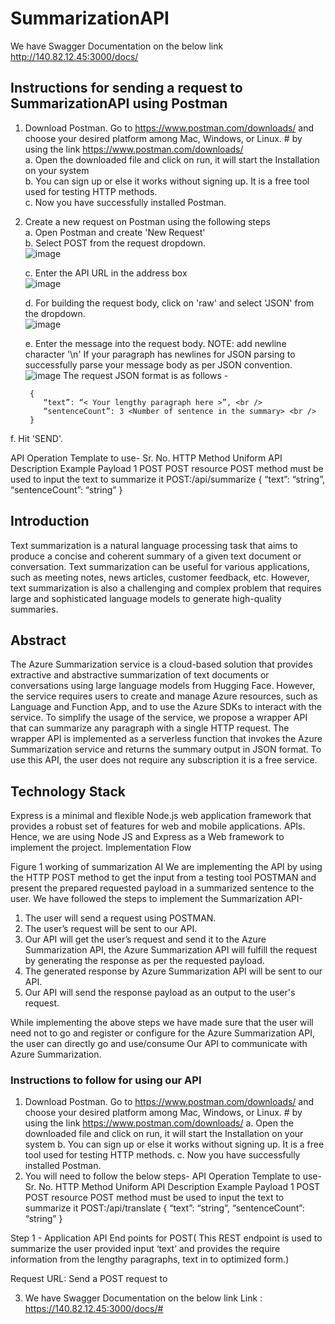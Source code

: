 ﻿# SummarizationAPI
We have Swagger Documentation on the below link
http://140.82.12.45:3000/docs/

## Instructions for sending a request to SummarizationAPI using Postman
1.	Download Postman. Go to https://www.postman.com/downloads/ and choose your desired platform among Mac, Windows, or Linux. #   by using the link https://www.postman.com/downloads/ <br />
  a.	Open the downloaded file and click on run, it will start the Installation on your system <br />
  b.	You can sign up or else it works without signing up. It is a free tool used for testing HTTP methods. <br />
  c.	Now you have successfully installed Postman. <br />
2.	Create a new request on Postman using the following steps <br />
	   a. Open Postman and create 'New Request' <br />
	   b. Select POST from the request dropdown. <br />
	     ![image](https://github.com/apadyal/SummarizationAPI/issues/1#issuecomment-1851245410)
	
	  	
	   c. Enter the API URL in the address box <br />
	      ![image](https://github.com/apadyal/SummarizationAPI/issues/1#issuecomment-1851243937)
	
	   d. For building the request body, click on 'raw' and select 'JSON' from the dropdown. <br />
	       ![image](https://github.com/apadyal/SummarizationAPI/issues/1#issuecomment-1851244271)
	
	   e. Enter the message into the request body. NOTE:  add newline character '\n' If your paragraph has newlines for JSON parsing to successfully parse your message body as per JSON convention. <br />
	      ![image](https://github.com/apadyal/SummarizationAPI/issues/1#issuecomment-1851244976)
	  	The request JSON format is as follows - <br />
	
	     { 
	        “text”: “< Your lengthy paragraph here >”, <br />
	        “sentenceCount”: 3 <Number of sentence in the summary> <br />
	     } 

    
   f. Hit 'SEND'. <br />
    
API Operation Template to use- 
Sr. No.	HTTP Method	Uniform API	Description	Example Payload
1	POST	POST resource	POST method must be used to input the text to summarize it	POST:/api/summarize
{
“text”: “string”,
“sentenceCount”: “string”
}

## Introduction
Text summarization is a natural language processing task that aims to produce a concise and coherent summary of a given text document or conversation. Text summarization can be useful for various applications, such as meeting notes, news articles, customer feedback, etc. However, text summarization is also a challenging and complex problem that requires large and sophisticated language models to generate high-quality summaries.

## Abstract
The Azure Summarization service is a cloud-based solution that provides extractive and abstractive summarization of text documents or conversations using large language models from Hugging Face. However, the service requires users to create and manage Azure resources, such as Language and Function App, and to use the Azure SDKs to interact with the service. To simplify the usage of the service, we propose a wrapper API that can summarize any paragraph with a single HTTP request. The wrapper API is implemented as a serverless function that invokes the Azure Summarization service and returns the summary output in JSON format. To use this API, the user does not require any subscription it is a free service.

## Technology Stack
Express is a minimal and flexible Node.js web application framework that provides a robust set of features for web and mobile applications. APIs. Hence, we are using Node JS and Express as a Web framework to implement the project. 
Implementation Flow
 
Figure 1 working of summarization AI
We are implementing the API by using the HTTP POST method to get the input from a testing tool POSTMAN and present the prepared requested payload in a summarized sentence to the user. We have followed the steps to implement the Summarization API- <br />
1.	The user will send a request using POSTMAN.<br />
2.	The user’s request will be sent to our API.<br />
3.	Our API will get the user’s request and send it to the Azure Summarization API, the Azure Summarization API will fulfill the request by generating the response as per the requested payload.<br />
4.	The generated response by Azure Summarization API will be sent to our API.<br />
5.	Our API will send the response payload as an output to the user's request.<br />

While implementing the above steps we have made sure that the user will need not to go and register or configure for the Azure Summarization API, the user can directly go and use/consume Our API to communicate with Azure Summarization.

### Instructions to follow for using our API
1.	Download Postman. Go to https://www.postman.com/downloads/ and choose your desired platform among Mac, Windows, or Linux. #   by using the link https://www.postman.com/downloads/ 
a.	Open the downloaded file and click on run, it will start the Installation on your system
b.	You can sign up or else it works without signing up. It is a free tool used for testing HTTP methods.
c.	Now you have successfully installed Postman.
2.	You will need to follow the below steps-
API Operation Template to use- 
Sr. No.	HTTP Method	Uniform API	Description	Example Payload
1	POST	POST resource	POST method must be used to input the text to summarize it	POST:/api/translate
{
“text”: “string”,
“sentenceCount”: “string”
}

Step 1 - Application API End points for POST( This REST endpoint is used to summarize the user provided input ‘text’ and provides the require information from the lengthy paragraphs, text in to optimized form.)

Request URL: Send a POST request to


3.	We have Swagger Documentation on the below link
Link : https://140.82.12.45:3000/docs/#

